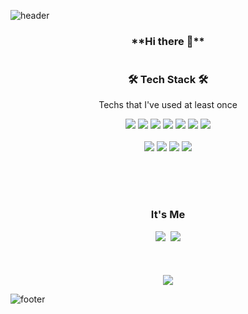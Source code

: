 ![header](https://capsule-render.vercel.app/api?type=waving&color=A3DBEC&height=200&section=header&text=KwangWoo%20Lee&fontSize=70&fontColor=4EA4D6&fontAlign=68&fontAlignY=35)

<h3 align="center">
  **Hi there 👋**
  <br>
  <br>
  <br>
  🛠 Tech Stack 🛠
</h3>

<p align="center"> Techs that I've used at least once </p>

<p align="center">
  <img src="https://img.shields.io/badge/C-A8B9CC?style=flat-square&logo=C&logoColor=white"/></a>
  <img src="https://img.shields.io/badge/C++-00599C?style=flat-square&logo=C%2B%2B&logoColor=white"/></a>
  <img src="https://img.shields.io/badge/Python-3766AB?style=flat-square&logo=Python&logoColor=white"/></a>
  <img src="https://img.shields.io/badge/Java-FF9E0F?style=flat-square&logo=Java&logoColor=white"/></a>
  <img src="https://img.shields.io/badge/Swift-FA7343?style=flat-square&logo=Swift&logoColor=white"/></a>
  <img src="https://img.shields.io/badge/Matlab-3152A0?style=flat-square&logo=Gmail&logoColor=white"/></a>
  <img src="https://img.shields.io/badge/HTML5-E34F26?style=flat-square&logo=HTML5&logoColor=white"/></a>
  <br>
  <br>
  <img src="https://img.shields.io/badge/Oracle-F80000?style=flat-square&logo=MySql&logoColor=white"/></a>
  <img src="https://img.shields.io/badge/aws-333664?style=flat-square&logo=amazon-aws&logoColor=white"/></a>
  <img src="https://img.shields.io/badge/Xamarin-3498DB?style=flat-square&logo=Xamarin&logoColor=white"/></a>
  <img src="https://img.shields.io/badge/SFML-8CC445?style=flat-square&logo=SFML&logoColor=white"/></a>
</p>
<br>
<br>
<br>
<h3 align="center"> It's Me </h3>
<p align="center">
 <a href="https://www.instagram.com/2kw_bambi/"><img src="https://img.shields.io/badge/Instagram-E4405F?style=flat-square&logo=Instagram&logoColor=white&link=https://www.instagram.com/2kw_bambi/"/></a>&nbsp
  <a href="mailto:dlrhkddn0325@gmail.com"><img src="https://img.shields.io/badge/Gmail-d14836?style=flat-square&logo=Gmail&logoColor=white&link=dlrhkddn0325@gmail.com"/></a>
  <br>
  <br>
  <br>
  <br>
  <a href="https://hits.seeyoufarm.com"><img src="https://hits.seeyoufarm.com/api/count/incr/badge.svg?url=https%3A%2F%2Fgithub.com%2FBumBamBi&count_bg=%2379C83D&title_bg=%23555555&icon=github.svg&icon_color=%23E7E7E7&title=hits&edge_flat=false"/></a>
</p>

![footer](https://capsule-render.vercel.app/api?type=waving&color=A3DBEC&height=200&section=footer&text=BumBamBi&fontSize=70&fontColor=4EA4D6&fontAlign=76&&fontAlignY=75&reversal=true&)
